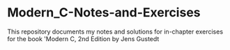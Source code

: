 # Modern_C-Notes-and-Exercises
This repository documents my notes and solutions for in-chapter exercises for the book 'Modern C, 2nd Edition by Jens Gustedt

